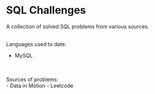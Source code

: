# SQL Challenges

A collection of solved SQL problems from various sources. <br><br>

Languages used to date:<br>
- MySQL
<br>
<br>
Sources of problems:<br>
- Data in Motion
- Leetcode
